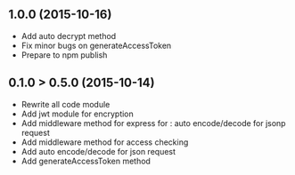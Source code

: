 ## 1.0.0 (2015-10-16)

- Add auto decrypt method
- Fix minor bugs on generateAccessToken
- Prepare to npm publish

## 0.1.0 > 0.5.0 (2015-10-14)

- Rewrite all code module
- Add jwt module for encryption
- Add middleware method for express for :  auto encode/decode for jsonp request
- Add middleware method for access checking
- Add auto encode/decode for json request
- Add generateAccessToken method